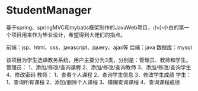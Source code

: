# StudentManager
基于spring、springMVC和mybatis框架制作的JavaWeb项目，小小小白的第一个项目用来作为毕业设计，希望得到大佬们的指点。

前端：jsp、html、css、javascript、jquery、ajax等
后端：java
数据库：mysql

该项目为学生选课教务系统，用户主要分为3类，分别是：管理员、教师和学生。
管理员：
    1、添加/修改/查询课程
    2、添加/修改/查询教师
    3、添加/修改/查询学生
    4、修改密码
教师：
    1、查看个人课程
    2、查询学生信息
    3、修改学生成绩
学生：
    1、查询所有课程
    2、添加/删除个人课程
    3、模糊查询课程
    4、查询课程成绩
